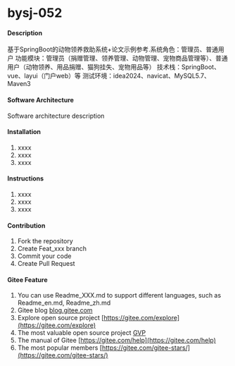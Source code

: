# bysj-052

#### Description
基于SpringBoot的动物领养救助系统+论文示例参考.系统角色：管理员、普通用户
功能模块：管理员（捐赠管理、领养管理、动物管理、宠物商品管理等）、普通用户（动物领养、用品捐赠、猫狗挂失、宠物用品等）
技术栈：SpringBoot、vue、layui（门户web）等
测试环境：idea2024、navicat、MySQL5.7、Maven3

#### Software Architecture
Software architecture description

#### Installation

1.  xxxx
2.  xxxx
3.  xxxx

#### Instructions

1.  xxxx
2.  xxxx
3.  xxxx

#### Contribution

1.  Fork the repository
2.  Create Feat_xxx branch
3.  Commit your code
4.  Create Pull Request


#### Gitee Feature

1.  You can use Readme\_XXX.md to support different languages, such as Readme\_en.md, Readme\_zh.md
2.  Gitee blog [blog.gitee.com](https://blog.gitee.com)
3.  Explore open source project [https://gitee.com/explore](https://gitee.com/explore)
4.  The most valuable open source project [GVP](https://gitee.com/gvp)
5.  The manual of Gitee [https://gitee.com/help](https://gitee.com/help)
6.  The most popular members  [https://gitee.com/gitee-stars/](https://gitee.com/gitee-stars/)
